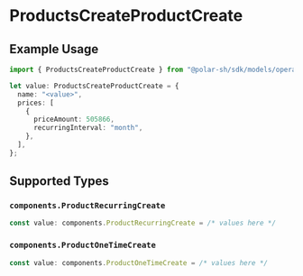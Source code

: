 # ProductsCreateProductCreate

## Example Usage

```typescript
import { ProductsCreateProductCreate } from "@polar-sh/sdk/models/operations";

let value: ProductsCreateProductCreate = {
  name: "<value>",
  prices: [
    {
      priceAmount: 505866,
      recurringInterval: "month",
    },
  ],
};
```

## Supported Types

### `components.ProductRecurringCreate`

```typescript
const value: components.ProductRecurringCreate = /* values here */
```

### `components.ProductOneTimeCreate`

```typescript
const value: components.ProductOneTimeCreate = /* values here */
```

